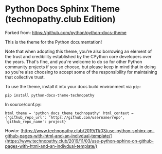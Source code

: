 Python Docs Sphinx Theme (technopathy.club Edition)
===================================================

Forked from: https://github.com/python/python-docs-theme

This is the theme for the Python documentation!

Note that when adopting this theme, you're also borrowing an element of the
trust and credibility established by the CPython core developers over the
years. That's fine, and you're welcome to do so for other Python community
projects if you so choose, but please keep in mind that in doing so you're also
choosing to accept some of the responsibility for maintaining that collective
trust.

To use the theme, install it into your docs build environment via ``pip``:

``pip install python-docs-theme-technopathy``


In source/conf.py:

``
html_theme = 'python_docs_theme_technopathy'
html_context = {'github_repo_url': 'https://github.com/username/repo',
                'github_repo_name': project}
``

Howto: [https://www.technopathy.club/2019/11/03/use-python-sphinx-on-github-pages-with-html-and-an-indivdual-template/](https://www.technopathy.club/2019/11/03/use-python-sphinx-on-github-pages-with-html-and-an-indivdual-template/)